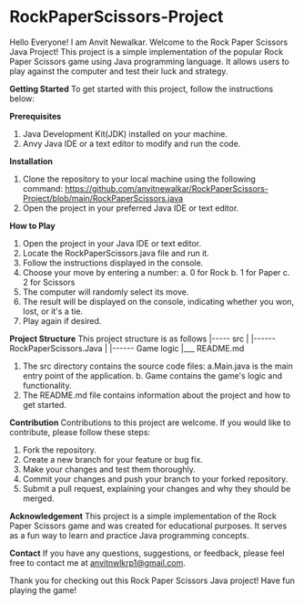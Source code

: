 # RockPaperScissors-Project

Hello Everyone! I am Anvit Newalkar. Welcome to the Rock Paper Scissors Java Project! This project is a simple implementation of the popular Rock Paper Scissors game using 
Java programming language. It allows users to play against the computer and test their luck and strategy.

**Getting Started**
To get started with this project, follow the instructions below:

**Prerequisites**
1. Java Development Kit(JDK) installed on your machine.
2. Anvy Java IDE or a text editor to modify and run the code.

**Installation**
1. Clone the repository to your local machine using the following command:
https://github.com/anvitnewalkar/RockPaperScissors-Project/blob/main/RockPaperScissors.java
2. Open the project in your preferred Java IDE or text editor.

**How to Play**
1. Open the project in your Java IDE or text editor.
2. Locate the RockPaperScissors.java file and run it.
3. Follow the instructions displayed in the console.
4. Choose your move by entering a number:
     a. 0 for Rock
     b. 1 for Paper
     c. 2 for Scissors
5. The computer will randomly select its move.
6. The result will be displayed on the console, indicating whether you won, lost, or it's a tie.
7. Play again if desired.

**Project Structure**
This project structure is as follows
|----- src
|   |------ RockPaperScissors.Java
|   |------ Game logic
|___ README.md

1. The src directory contains the source code files:
   a.Main.java is the main entry point of the application.
   b. Game contains the game's logic and functionality.
2. The README.md file contains information about the project and how to get started.

**Contribution**
Contributions to this project are welcome. If you would like to contribute, please follow these steps:

1. Fork the repository.
2. Create a new branch for your feature or bug fix.
3. Make your changes and test them thoroughly.
4. Commit your changes and push your branch to your forked repository.
5. Submit a pull request, explaining your changes and why they should be merged.

**Acknowledgement**
This project is a simple implementation of the Rock Paper Scissors game and was created for educational purposes. It serves as a fun way to learn and practice Java programming concepts.

**Contact**
If you have any questions, suggestions, or feedback, please feel free to contact me at anvitnwlkrp1@gmail.com.

Thank you for checking out this Rock Paper Scissors Java project! Have fun playing the game!
